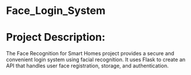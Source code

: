 # Face_Login_System
# Project Description:
The Face Recognition for Smart Homes project provides a secure and convenient login system using facial recognition.
It uses Flask to create an API that handles user face registration, storage, and authentication.
